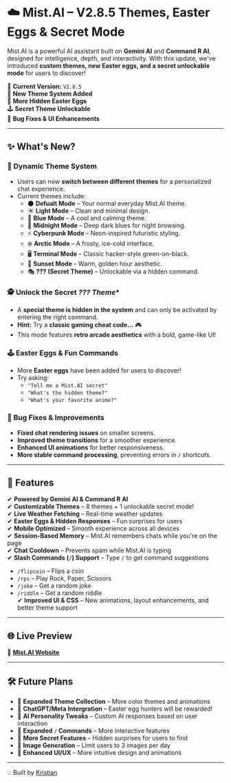 # ☁️ Mist.AI – V2.8.5 Themes, Easter Eggs & Secret Mode  

Mist.AI is a powerful AI assistant built on **Gemini AI** and **Command R AI**, designed for intelligence, depth, and interactivity. With this update, we've introduced **custom themes, new Easter eggs, and a secret unlockable mode** for users to discover!  

🚀 **Current Version:** `V2.8.5`  
🎨 **New Theme System Added**  
🥚 **More Hidden Easter Eggs**  
🕹 **Secret Theme Unlockable**  
🔧 **Bug Fixes & UI Enhancements**  

---

## ✨ What's New?  

### 🎨 Dynamic Theme System  
- Users can now **switch between different themes** for a personalized chat experience.  
- Current themes include:  
  - 🌑 **Defualt Mode** – Your normal everyday Mist.AI theme.  
  - ☀️ **Light Mode** – Clean and minimal design.  
  - 🔵 **Blue Mode** – A cool and calming theme.  
  - 🌌 **Midnight Mode** – Deep dark blues for night browsing.  
  - ⚡ **Cyberpunk Mode** – Neon-inspired futuristic styling.  
  - ❄️ **Arctic Mode** – A frosty, ice-cold interface.  
  - 🖥 **Terminal Mode** – Classic hacker-style green-on-black.  
  - 🌅 **Sunset Mode** – Warm, golden hour aesthetic.  
  - 🎭 **??? (Secret Theme)** – Unlockable via a hidden command.  

### 🕵️ Unlock the Secret *??? Theme**  
- A **special theme is hidden in the system** and can only be activated by entering the right command.  
- **Hint:** Try a **classic gaming cheat code...** 🎮  
- This mode features **retro arcade aesthetics** with a bold, game-like UI!  

### 🕹️ Easter Eggs & Fun Commands  
- More **Easter eggs** have been added for users to discover!  
- Try asking:  
  - `"Tell me a Mist.AI secret"`  
  - `"What's the hidden theme?"`  
  - `"What's your favorite anime?"`  

### 🔄 Bug Fixes & Improvements  
- **Fixed chat rendering issues** on smaller screens.  
- **Improved theme transitions** for a smoother experience.  
- **Enhanced UI animations** for better responsiveness.  
- **More stable command processing**, preventing errors in `/` shortcuts.  

---

## 📌 Features  
✔ **Powered by Gemini AI & Command R AI**  
✔ **Customizable Themes** – 8 themes + 1 unlockable secret mode!  
✔ **Live Weather Fetching** – Real-time weather updates  
✔ **Easter Eggs & Hidden Responses** – Fun surprises for users  
✔ **Mobile Optimized** – Smooth experience across all devices  
✔ **Session-Based Memory** – Mist.AI remembers chats while you're on the page  
✔ **Chat Cooldown** – Prevents spam while Mist.AI is typing  
✔ **Slash Commands (`/`) Support** – Type `/` to get command suggestions  
   - `/flipcoin` – Flips a coin  
   - `/rps` – Play Rock, Paper, Scissors  
   - `/joke` – Get a random joke  
   - `/riddle` – Get a random riddle  
✔ **Improved UI & CSS** – New animations, layout enhancements, and better theme support  

---

## 🌐 Live Preview  
🔗 **[Mist.AI Website](https://mistai.netlify.app)**  

---

## 🛠️ Future Plans  
- 🔹 **Expanded Theme Collection** – More color themes and animations  
- 🔹 **ChatGPT/Meta Intergration** – Easter egg hunters will be rewarded!  
- 🔹 **AI Personality Tweaks** – Custom AI responses based on user interaction  
- 🔹 **Expanded `/` Commands** – More interactive features  
- 🔹 **More Secret Features** – Hidden surprises for users to find 
- 🔹 **Image Generation** – Limit users to 3 images per day
- 🔹 **Enhanced UI/UX**  – More intuitive design and animations

---

💡 Built by [Kristian](https://builtbykristian.netlify.app)  
